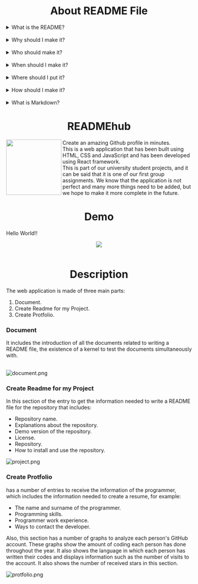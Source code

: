 <div id="top"></div>
<h1 align="center">About README File</h1>
<details><summary>What is the README?</summary><br clear="both">A README is a text file that introduces and explains a project. It contains information that is commonly required to understand what the project is about.</details><br clear="both">

<details><br clear="both"><summary>Why should I make it?</summary>It's an easy way to answer questions that your audience will likely have regarding how to install and use your project and also how to collaborate with you.</details>
<br clear="both">

<details><br clear="both"><summary>Who should make it?</summary>Anyone who is working on a programming project, especially if you want others to use it or contribute.</details>
<br clear="both">

<details><br clear="both"><summary>When should I make it?</summary>Definitely before you show a project to other people or make it public. You might want to get into the habit of making it the first file you create in a new project.</details>
<br clear="both">

<details><br clear="both"><summary>Where should I put it?</summary>In the top level directory of the project. This is where someone who is new to your project will start out. Code hosting services such as GitHub, Bitbucket, and GitLab will also look for your README and display it along with the list of files and directories in your project.</details>
<br clear="both">

<details><br clear="both"><summary>How should I make it?</summary><br clear="both">While READMEs can be written in any text file format, the most common one that is used nowadays is Markdown. It allows you to add some lightweight formatting.</details>
<br clear="both">

<details><br clear="both"><summary>What is Markdown?</summary><br clear="both"><img align="left" height="150" src="https://i.postimg.cc/NMxN17YF/Markdown-mark-svg.png"  />Markdown is a markup language just like HTML, allowing you to format your online content in plain text. While some prefer to use it in order to publish content with the .md or .markdown output, others prefer it purely for the writing experience it offers.<br>Users with a tech background tend to love the smooth writing experience it offers, as it allows both writing and formatting to flow in a similar way as the coding way. However, not everyone is used to or fond of this experience.<br>This is because learning Markdown from scratch is not easy, and this is especially true if you have never coded before. Not only do you have to learn formatting with syntax, but you also have to learn a whole new writing experience. This usually requires a big change in one's writing habits.</details>

<h1 align="center">READMEhub</h1>
<img align="left" height="150" src="https://i.postimg.cc/mrCddSLB/favicon.png"  /><p align="left">Create an amazing Github profile in minutes.<br>
This is a web application that has been built using HTML, CSS and JavaScript and has been developed using React framework.<br>
This is part of our university student projects, and it can be said that it is one of our first group assignments. We know that the application is not perfect and many more things need to be added, but we hope to make it more complete in the future.</p>

<h1 align="center">Demo</h1>


<p align="left">Hello World!!</p>


<div align="center">
  <img src="https://i.postimg.cc/J4PGpLS8/READMEhub.png"  />
</div>

<br>
<h1 align="center">Description</h1>

The web application is made of three main parts:
1. Document.
2. Create Readme for my Project.
3. Create Protfolio.

<h3>Document</h3>
It includes the introduction of all the documents related to writing a README file, the existence of a kernel to test the documents simultaneously with.<br><br>

![document.png](https://i.postimg.cc/T1MV06LG/document.png)

<h3>Create Readme for my Project</h3>
In this section of the entry to get the information needed to write a README file for the repository that includes:

- Repository name.
- Explanations about the repository.
- Demo version of the repository.
- License.
- Repository.
- How to install and use the repository.

![project.png](https://i.postimg.cc/QC8pwqbn/project.png)

<h3>Create Protfolio</h3>
has a number of entries to receive the information of the programmer, which includes the information needed to create a resume, for example:

- The name and surname of the programmer.
- Programming skills.
- Programmer work experience.
- Ways to contact the developer.

Also, this section has a number of graphs to analyze each person's GitHub account. These graphs show the amount of coding each person has done throughout the year. It also shows the language in which each person has written their codes and displays information such as the number of visits to the account. It also shows the number of received stars in this section.

![protfolio.png](https://i.postimg.cc/SKzFY6c5/protfolio.png)
